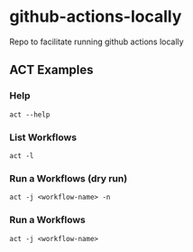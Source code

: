 # github-actions-locally
Repo to facilitate running github actions locally 

## ACT Examples
### Help
```
act --help
```
### List Workflows
```
act -l
```
### Run a Workflows (dry run)
```
act -j <workflow-name> -n
```
### Run a Workflows
```
act -j <workflow-name>
```